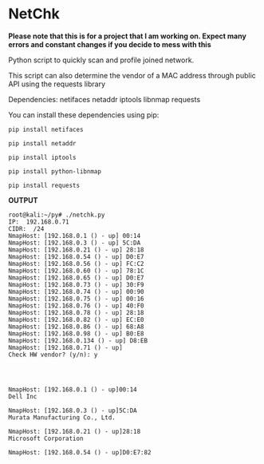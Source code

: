 NetChk
======

**Please note that this is for a project that I am working on. Expect many errors and constant changes if you decide to mess with this**

Python script to quickly scan and profile joined network. 

This script can also determine the vendor of a MAC address through public API using the requests library 

Dependencies:
netifaces
netaddr
iptools
libnmap
requests

You can install these dependencies using pip:

`pip install netifaces`

`pip install netaddr`

`pip install iptools`

`pip install python-libnmap`

`pip install requests`


**OUTPUT**
```
root@kali:~/py# ./netchk.py 
IP:  192.168.0.71
CIDR:  /24
NmapHost: [192.168.0.1 () - up] 00:14
NmapHost: [192.168.0.3 () - up] 5C:DA
NmapHost: [192.168.0.21 () - up] 28:18
NmapHost: [192.168.0.54 () - up] D0:E7
NmapHost: [192.168.0.56 () - up] FC:C2
NmapHost: [192.168.0.60 () - up] 78:1C
NmapHost: [192.168.0.65 () - up] D0:E7
NmapHost: [192.168.0.73 () - up] 30:F9
NmapHost: [192.168.0.74 () - up] 00:90
NmapHost: [192.168.0.75 () - up] 00:16
NmapHost: [192.168.0.76 () - up] 40:F0
NmapHost: [192.168.0.78 () - up] 28:18
NmapHost: [192.168.0.82 () - up] EC:E0
NmapHost: [192.168.0.86 () - up] 68:A8
NmapHost: [192.168.0.98 () - up] B0:E8
NmapHost: [192.168.0.134 () - up] D8:EB
NmapHost: [192.168.0.71 () - up] 
Check HW vendor? (y/n): y




NmapHost: [192.168.0.1 () - up]00:14
Dell Inc 

NmapHost: [192.168.0.3 () - up]5C:DA
Murata Manufacturing Co., Ltd. 

NmapHost: [192.168.0.21 () - up]28:18
Microsoft Corporation 

NmapHost: [192.168.0.54 () - up]D0:E7:82
```
